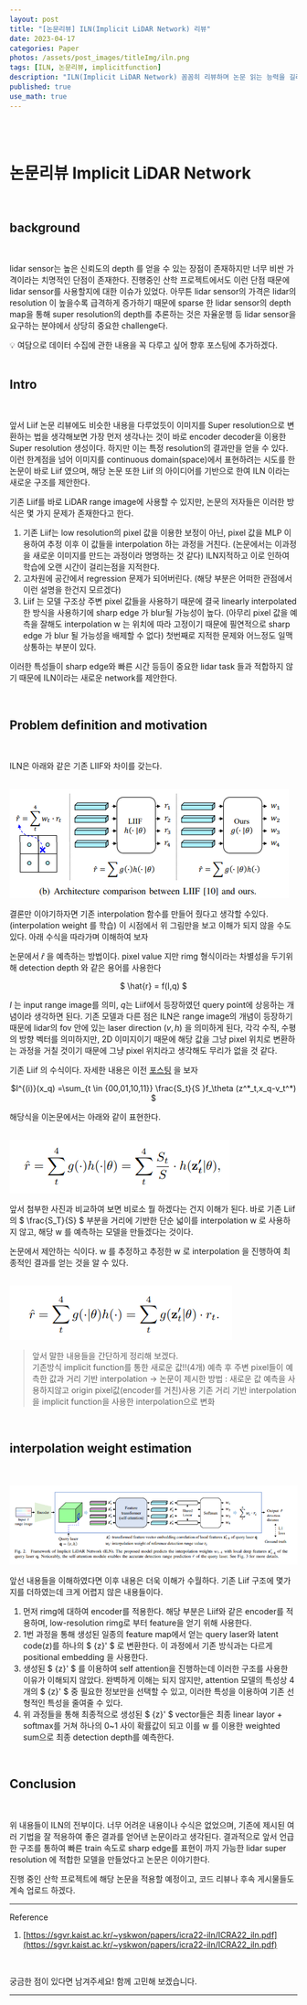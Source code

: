 ```yaml
---
layout: post
title: "[논문리뷰] ILN(Implicit LiDAR Network) 리뷰"
date: 2023-04-17
categories: Paper
photos: /assets/post_images/titleImg/iln.png
tags: [ILN, 논문리뷰, implicitfunction] 
description: "ILN(Implicit LiDAR Network) 꼼꼼히 리뷰하며 논문 읽는 능력을 길러보자"
published: true
use_math: true
---
```


<br/>

<br/>



# 논문리뷰 Implicit LiDAR Network

<br/>


## background

<br/>

lidar sensor는 높은 신뢰도의 depth 를 얻을 수 있는 장점이 존재하지만 너무 비싼 가격이라는 치명적인 단점이 존재한다. 진행중인 산학 프로젝트에서도 이런 단점 때문에 lidar sensor를 사용할지에 대한 이슈가 있었다. 아무튼 lidar sensor의 가격은 lidar의 resolution 이 높을수록 급격하게 증가하기 때문에 sparse 한 lidar sensor의 depth map을 통해 super resolution의 depth를 추론하는 것은 자율운행 등 lidar sensor을 요구하는 분야에서 상당히 중요한 challenge다.

<aside>
💡 여담으로 데이터 수집에 관한 내용을 꼭 다루고 싶어 향후 포스팅에 추가하겠다.

</aside>
<br/>

## Intro
<br/>

앞서 Liif 논문 리뷰에도 비슷한 내용을 다루었듯이 이미지를 Super resolution으로 변환하는 법을 생각해보면 가장 먼저 생각나는 것이 바로 encoder decoder을 이용한 Super resolution 생성이다. 하지만 이는 특정 resolution의 결과만을 얻을 수 있다. 이런 한계점을 넘어 이미지를 continuous domain(space)에서 표현하려는 시도를 한 논문이 바로 Liif 였으며, 해당 논문 또한 Liif 의 아이디어를 기반으로 한여 ILN 이라는 새로운 구조를 제안한다.

기존 Liif를 바로 LiDAR range image에 사용할 수 있지만, 논문의 저자들은 이러한 방식은 몇 가지 문제가 존재한다고 한다.
 

1. 기존 Liif는 low resolution의 pixel 값을 이용한 보정이 아닌, pixel 값을 MLP 이용하여 추정 이후 이 값들을 interpolation 하는 과정을 거친다. (논문에서는 이과정을 새로운 이미지를 만드는 과정이라 명명하는 것 같다) ILN지적하고 이로 인하여 학습에 오랜 시간이 걸리는점을 지적한다. 
2. 고차원에 공간에서 regression 문제가 되어버린다. (해당 부분은 어떠한 관점에서 이런 설명을 한건지 모르겠다)
3. Liif 는 모델 구조상 주변 pixel 값들을 사용하기 때문에 결국 linearly interpolated 한 방식을 사용하기에 sharp edge 가 blur될 가능성이 높다. (아무리 pixel 값을 예측을 잘해도 interpolation w 는 위치에 따라 고정이기 때문에 필연적으로 sharp edge 가 blur 될 가능성을 배제할 수 없다) 첫번째로 지적한 문제와 어느정도 일맥상통하는 부분이 있다.

이러한 특성들이 sharp edge와 빠른 시간 등등이 중요한 lidar task 들과 적합하지 않기 때문에 ILN이라는 새로운 network를 제안한다.

<br/>

## **Problem definition and motivation**
<br/>

ILN은 아래와 같은 기존 LIIF와 차이를 갖는다.  

<br/>
<img src="/assets/post_images/ILN/Untitled.png" style="border:0;">
<br/>

결론만 이야기하자면 기존 interpolation 함수를 만들어 줬다고 생각할 수있다. (interpolation weight 를 학습) 이 시점에서 위 그림만을 보고 이해가 되지 않을 수도 있다. 아래 수식을 따라가며 이해하여 보자

논문에서 $\hat{r}$ 을 예측하는 방법이다. pixel value 지만 rimg 형식이라는 차별성을 두기위해 detection depth 와 같은 용어를 사용한다

<center>
$
\hat{r} = f(I,q)
$
</center>

$I$ 는 input range image를 의미, $q$는 Liif에서 등장하였던 query point에 상응하는 개념이라 생각하면 된다. 기존 모델과 다른 점은 ILN은 range image의 개념이 등장하기 때문에 lidar의 fov 안에 있는 laser direction $(v,h)$ 을 의미하게 된다, 각각 수직, 수평의 방향 벡터를 의미하지만, 2D 이미지이기 때문에 해당 값을 그냥 pixel 위치로 변환하는 과정을 거칠 것이기 때문에 그냥 pixel 위치라고 생각해도 무리가 없을 것 같다.  

기존 Liif 의 수식이다. 자세한 내용은 이전 [포스팅](https://donguk071.github.io/liif/%EB%85%BC%EB%AC%B8%EB%A6%AC%EB%B7%B0/2023/04/16/Liif/) 을 보자 

<center>
$I^{(i)}(x_q) =\sum_{t \in {00,01,10,11}}  \frac{S_t}{S }f_\theta (z^*_t,x_q-v_t^*)  
$
</center>

해당식을 이논문에서는  아래와 같이 표현한다.

<br/>
<img src="/assets/post_images/ILN/Untitled%201.png" style="border:0;">
<br/>

 앞서 첨부한 사진과 비교하여 보면 비로소 뭘 하겠다는 건지 이해가 된다. 바로 기존 Liif 의 $ \frac{S_T}{S} $ 부분을 거리에 기반한 단순 넓이를 interpolation w 로 사용하지 않고, 해당 w 를 예측하는 모델을 만들겠다는 것이다.  

논문에서 제안하는 식이다. w 를 추정하고 추정한 w 로 interpolation 을 진행하여 최종적인 결과를 얻는 것을 알 수 있다.


<br/>
<img src="/assets/post_images/ILN/Untitled%202.png" style="border:0;">
<br/>

>앞서 말한 내용들을 간단하게 정리해 보겠다. <br/>
>기존방식 implicit function를 통한 새로운 값!!(4개) 예측 후 주변 pixel들이 예측한 값과 거리 기반 interpolation → 논문이 제시한 방법 : 새로운 값 예측을 사용하지않고 origin pixel값(encoder를 거친)사용 기존 거리 기반 interpolation을 implicit function을 사용한 interpolation으로 변화
> 

<br/>

## interpolation weight estimation
<br/>

<br/>
<img src="/assets/post_images/ILN/Untitled%203.png" style="border:0;">
<br/>

앞선 내용들을 이해하였다면 이후 내용은 더욱 이해가 수월하다. 기존 Liif 구조에 몇가지를 더하였는데 크게 어렵지 않은 내용들이다. 

1. 먼저 rimg에 대하여 encoder를 적용한다. 해당 부분은 Liif와 같은 encoder를 적용하며, low-resolution rimg로 부터 feature을 얻기 위해 사용한다.
2. 1번 과정을 통해 생성된 일종의 feature map에서 얻는 query laser와 latent code(z)를 하나의 $ {z}' $ 로 변환한다. 이 과정에서 기존 방식과는 다르게  positional embedding 을 사용한다.
3. 생성된 $ {z}' $ 를 이용하여 self attention을 진행하는데 이러한 구조를 사용한 이유가 이해되지 않았다. 완벽하게 이해는 되지 않지만, attention 모델의 특성상 4개의 $ {z}' $ 중 필요한 정보만을 선택할 수 있고, 이러한 특성을 이용하여 기존 선형적인 특성을 줄여줄 수 있다. 
4. 위 과정들을 통해 최종적으로 생성된 $ {z}' $  vector들은 최종 linear layor + softmax를 거쳐 하나의 0~1 사이 확률값이 되고 이를 w 를 이용한 weighted sum으로 최종 detection depth를 예측한다.  
<br/>

## Conclusion
<br/>

위 내용들이 ILN의 전부이다. 너무 어려운 내용이나 수식은 없었으며, 기존에 제시된 여러 기법을 잘 적용하여 좋은 결과를 얻어낸 논문이라고 생각된다. 결과적으로 앞서 언급한 구조를 통하여 빠른 train 속도로 sharp edge를 표현이 까지 가능한 lidar super resolution 에 적합한 모델을 만들었다고 논문은 이야기한다. 

진행 중인 산학 프로젝트에 해당 논문을 적용할 예정이고, 코드 리뷰나 후속 게시물들도 계속 업로드 하겠다.
<br/>

---

Reference

1) [https://sgvr.kaist.ac.kr/~yskwon/papers/icra22-iln/ICRA22_iln.pdf](https://sgvr.kaist.ac.kr/~yskwon/papers/icra22-iln/ICRA22_iln.pdf)


<br/>


궁금한 점이 있다면 남겨주세요! 함께 고민해 보겠습니다.

------------------------